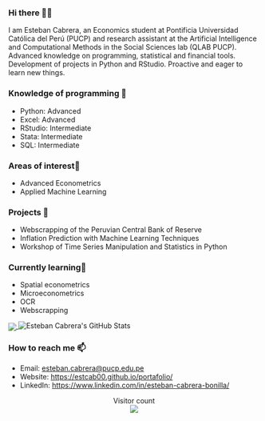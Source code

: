 ### Hi there 👋😄

I am Esteban Cabrera, an Economics student at Pontificia Universidad Católica del Perú (PUCP) and research assistant at the Artificial Intelligence and Computational Methods in the Social Sciences lab (QLAB PUCP). Advanced knowledge on programming, statistical and financial tools. Development of projects in Python and RStudio. Proactive and eager to learn new things.

### Knowledge of programming 🔭
- Python: Advanced
- Excel: Advanced
- RStudio: Intermediate
- Stata: Intermediate
- SQL: Intermediate

### Areas of interest🎁
- Advanced Econometrics
- Applied Machine Learning

### Projects 🌱 
- Webscrapping of the Peruvian Central Bank of Reserve
- Inflation Prediction with Machine Learning Techniques
- Workshop of Time Series Manipulation and Statistics in Python

### Currently learning📖
- Spatial econometrics
- Microeconometrics
- OCR
- Webscrapping

<a href="https://github.com/estcab00">
  <img align="center" src="https://github-readme-stats.vercel.app/api/top-langs/?username=estcab00" />
</a>

<img src="https://github-readme-stats.vercel.app/api?username=estcab00&&show_icons=true&theme=radical&line_height=27&v=5" alt="Esteban Cabrera's GitHub Stats" />

### How to reach me 📫
- Email: esteban.cabrera@pucp.edu.pe
- Website: https://estcab00.github.io/portafolio/
- LinkedIn: https://www.linkedin.com/in/esteban-cabrera-bonilla/

<p align="center"> 
  Visitor count<br>
  <img src="https://profile-counter.glitch.me/estcab00/count.svg" />
</p>
